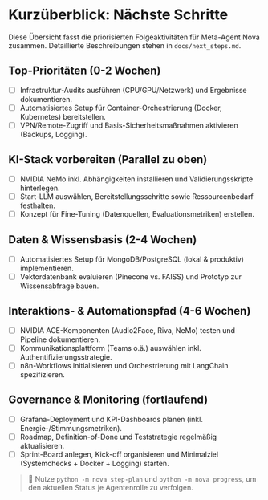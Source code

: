 # Kurzüberblick: Nächste Schritte

Diese Übersicht fasst die priorisierten Folgeaktivitäten für Meta-Agent Nova zusammen. Detaillierte Beschreibungen stehen in `docs/next_steps.md`.

## Top-Prioritäten (0-2 Wochen)
- [ ] Infrastruktur-Audits ausführen (CPU/GPU/Netzwerk) und Ergebnisse dokumentieren.
- [ ] Automatisiertes Setup für Container-Orchestrierung (Docker, Kubernetes) bereitstellen.
- [ ] VPN/Remote-Zugriff und Basis-Sicherheitsmaßnahmen aktivieren (Backups, Logging).

## KI-Stack vorbereiten (Parallel zu oben)
- [ ] NVIDIA NeMo inkl. Abhängigkeiten installieren und Validierungsskripte hinterlegen.
- [ ] Start-LLM auswählen, Bereitstellungsschritte sowie Ressourcenbedarf festhalten.
- [ ] Konzept für Fine-Tuning (Datenquellen, Evaluationsmetriken) erstellen.

## Daten & Wissensbasis (2-4 Wochen)
- [ ] Automatisiertes Setup für MongoDB/PostgreSQL (lokal & produktiv) implementieren.
- [ ] Vektordatenbank evaluieren (Pinecone vs. FAISS) und Prototyp zur Wissensabfrage bauen.

## Interaktions- & Automationspfad (4-6 Wochen)
- [ ] NVIDIA ACE-Komponenten (Audio2Face, Riva, NeMo) testen und Pipeline dokumentieren.
- [ ] Kommunikationsplattform (Teams o.ä.) auswählen inkl. Authentifizierungsstrategie.
- [ ] n8n-Workflows initialisieren und Orchestrierung mit LangChain spezifizieren.

## Governance & Monitoring (fortlaufend)
- [ ] Grafana-Deployment und KPI-Dashboards planen (inkl. Energie-/Stimmungsmetriken).
- [ ] Roadmap, Definition-of-Done und Teststrategie regelmäßig aktualisieren.
- [ ] Sprint-Board anlegen, Kick-off organisieren und Minimalziel (Systemchecks + Docker + Logging) starten.

> 📌 Nutze `python -m nova step-plan` und `python -m nova progress`, um den aktuellen Status je Agentenrolle zu verfolgen.
